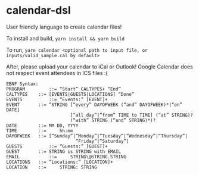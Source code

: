 # calendar-dsl
User friendly language to create calendar files!

To install and build, `yarn install && yarn build`

To run, `yarn calendar <optional path to input file, or inputs/valid_sample.cal by default>`

After, please upload your calendar to iCal or Outlook! Google Calendar does not respect event attendees in ICS files :(

```
EBNF Syntax:
PROGRAM	        ::=	“Start” CALTYPES+ “End” 
CALTYPES	::=	[EVENTS|GUESTS|LOCATIONS] “Done”
EVENTS	        ::=	“Events:” [EVENT]+
EVENT		::=	“STRING [“every” DAYOFWEEK (“and” DAYOFWEEK)*|“on” DATE]
                        [“all day”|”from” TIME to TIME] (“at” STRING)?
                        (“with” STRING (“and” STRING)*)?
DATE		::=	MM DD, YYYY
TIME		::=     hh:mm
DAYOFWEEK 	::=	[“Sunday”|“Monday”|“Tuesday”|“Wednesday”|“Thursday”|
                          “Friday”|“Saturday”]
GUESTS	        ::=	“Guests:” [GUEST]+
GUEST		::=	STRING is STRING with EMAIL
EMAIL 	        ::=     STRING\@STRING.STRING
LOCATIONS	::=	“Locations:” [LOCATION]+
LOCATION	::=     STRING: STRING
```